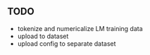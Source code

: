 ## TODO

- tokenize and numericalize LM training data
- upload to dataset
- upload config to separate dataset